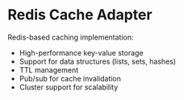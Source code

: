 # Redis Cache Adapter

Redis-based caching implementation:

- High-performance key-value storage
- Support for data structures (lists, sets, hashes)
- TTL management
- Pub/sub for cache invalidation
- Cluster support for scalability